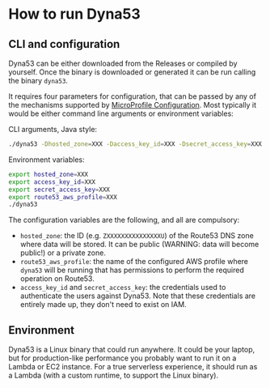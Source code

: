 # How to run Dyna53

## CLI and configuration

Dyna53 can be either downloaded from the Releases or compiled by yourself. Once the binary is downloaded or generated it can be run calling the binary `dyna53`.

It requires four parameters for configuration, that can be passed by any of the mechanisms supported by [MicroProfile Configuration](https://microprofile.io/microprofile-config/). Most typically it would be either command line arguments or environment variables:

CLI arguments, Java style:
```sh
./dyna53 -Dhosted_zone=XXX -Daccess_key_id=XXX -Dsecret_access_key=XXX -Droute53_aws_profile=XXX
```

Environment variables:
```sh
export hosted_zone=XXX
export access_key_id=XXX
export secret_access_key=XXX
export route53_aws_profile=XXX
./dyna53
```

The configuration variables are the following, and all are compulsory:
* `hosted_zone`: the ID (e.g. `ZXXXXXXXXXXXXXXXU`) of the Route53 DNS zone where data will be stored. It can be public (WARNING: data will become public!) or a private zone.
* `route53_aws_profile`: the name of the configured AWS profile where `dyna53` will be running that has permissions to perform the required operation on Route53.
* `access_key_id` and `secret_access_key`: the credentials used to authenticate the users against Dyna53. Note that these credentials are entirely made up, they don't need to exist on IAM.


## Environment

Dyna53 is a Linux binary that could run anywhere. It could be your laptop, but for production-like performance you probably want to run it on a Lambda or EC2 instance. For a true serverless experience, it should run as a Lambda (with a custom runtime, to support the Linux binary).
